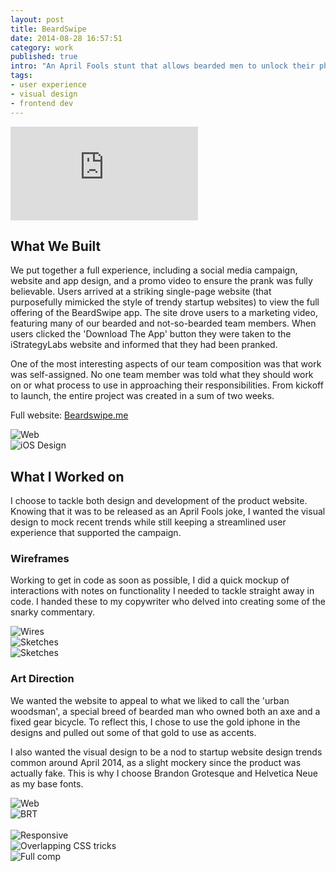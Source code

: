 ```yaml
---
layout: post
title: BeardSwipe
date: 2014-08-28 16:57:51
category: work
published: true
intro: "An April Fools stunt that allows bearded men to unlock their phones with their facial hair. BeardSwipe drove over 70,000 site views, over 70,000 video views, and 5.75 million Twitter impressions. The campaign was featured in VentureBeat, The Huffington Post, and ABC News."
tags:
- user experience
- visual design
- frontend dev
---
```


<div class="hero">
<div class="embed-container"><iframe src="http://player.vimeo.com/video/90373042" frameborder="0" allowfullscreen="allowfullscreen"></iframe></div>
</div>
<div class="content--post">

<h2>What We Built</h2>
<p>We put together a full experience, including a social media campaign, website and app design, and a promo video to ensure the prank was fully believable. Users arrived at a striking single-page website (that purposefully mimicked the style of trendy startup websites) to view the full offering of the BeardSwipe app. The site drove users to a marketing video, featuring many of our bearded and not-so-bearded team members. When users clicked the 'Download The App' button they were taken to the iStrategyLabs website and informed that they had been pranked.</p>

<p>One of the most interesting aspects of our team composition was that work was self-assigned. No one team member was told what they should work on or what process to use in approaching their responsibilities. From kickoff to launch, the entire project was created in a sum of two weeks.</p>

<p>Full website: <a href="http://beardswipe.me">Beardswipe.me</a>
</p>

</div>

<div class="grid">
	<div class="grid__item grid__item--two-thirds">
		<img src="{{ site.baseurl }}/assets/img/beardswipe/image1.jpg" alt="Web">
	</div>
	<div class="grid__item grid__item--one-third">
		<img src="{{ site.baseurl }}/assets/img/beardswipe/image2.jpg" alt="iOS Design">
	</div>
</div>

<div class="content--post">
<h2>What I Worked on</h2>
<p>I choose to tackle both design and development of the product website. Knowing that it was to be released as an April Fools joke, I wanted the visual design to mock recent trends while still keeping a streamlined user experience that supported the campaign.</p>
</div>

<div class="content--post">
<h3>Wireframes</h3>
<p>Working to get in code as soon as possible, I did a quick mockup of interactions with notes on functionality I needed to tackle straight away in code. I handed these to my copywriter who delved into creating some of the snarky commentary.</p>
</div>

<div class="grid">
	<div class="grid__item grid__item--half">
		<img src="{{ site.baseurl }}/assets/img/beardswipe/image4.jpg" alt="Wires">
	</div>
	<div class="grid__item grid__item--half">
		<img src="{{ site.baseurl }}/assets/img/beardswipe/image3.jpg" alt="Sketches">
		<br>
		<img src="{{ site.baseurl }}/assets/img/beardswipe/image5.jpg" alt="Sketches">
	</div>
</div>

<div class="content--post">
<h3>Art Direction</h3>

<p>We wanted the website to appeal to what we liked to call the 'urban woodsman', a special breed of bearded man who owned both an axe and a fixed gear bicycle. To reflect this, I chose to use the gold iphone in the designs and pulled out some of that gold to use as accents.</p>

<p>I also wanted the visual design to be a nod to startup website design trends common around April 2014, as a slight mockery since the product was actually fake. This is why I choose Brandon Grotesque and Helvetica Neue as my base fonts.</p>
</div>

<div class="grid">
	<div class="grid__item grid__item--half">
		<img src="{{ site.baseurl }}/assets/img/beardswipe/image6.jpg" alt="Web">
	</div>
	<div class="grid__item grid__item--half">
		<img src="{{ site.baseurl }}/assets/img/beardswipe/brt.gif" alt="BRT">
	</div>
</div>
<br>
<div class="grid">
	<div class="grid__item grid__item--half">
		<img src="{{ site.baseurl }}/assets/img/beardswipe/image7.jpg" alt="Responsive">
	</div>
	<div class="grid__item grid__item--half">
		<img src="{{ site.baseurl }}/assets/img/beardswipe/image8.jpg" alt="Overlapping CSS tricks">
	</div>
</div>

<img src="{{ site.baseurl }}/assets/img/beardswipe/image9.jpg" alt="Full comp">
